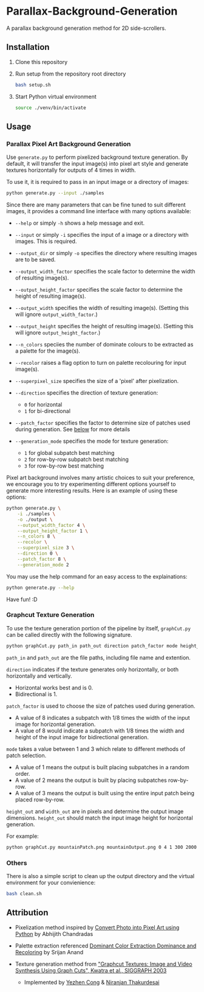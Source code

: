 # Parallax-Background-Generation

A parallax background generation method for 2D side-scrollers.

## Installation

1. Clone this repository

2. Run setup from the repository root directory

   ```bash
   bash setup.sh
   ```

3. Start Python virtual environment

   ```bash
   source ./venv/bin/activate
   ```

## Usage

### Parallax Pixel Art Background Generation

Use `generate.py` to perform pixelized background texture generation.
By default, it will transfer the input image(s) into pixel art style and
generate textures horizontally for outputs of 4 times in width.

To use it, it is required to pass in an input image or a directory of images:

```bash
python generate.py --input ./samples
```

Since there are many parameters that can be fine tuned to suit different images,
it provides a command line interface with many options available:

+ `--help` or simply `-h`
  shows a help message and exit.

+ `--input` or simply `-i`
  specifies the input of a image or a directory with images. This is required.

+ `--output_dir` or simply `-o`
  specifies the directory where resulting images are to be saved.

+ `--output_width_factor`
  specifies the scale factor to determine the width of resulting image(s).

+ `--output_height_factor`
  specifies the scale factor to determine the height of resulting image(s).

+ `--output_width`
  specifies the width of resulting image(s). (Setting this will ignore `output_width_factor`.)

+ `--output_height`
  specifies the height of resulting image(s). (Setting this will ignore `output_height_factor`.)

+ `--n_colors`
  speciies the number of dominate colours to be extracted as a palette for the image(s).

+ `--recolor`
  raises a flag option to turn on palette recolouring for input image(s).

+ `--superpixel_size`
  specifies the size of a 'pixel' after pixelization.

+ `--direction`
  specifies the direction of texture generation:

  + `0` for horizontal
  + `1` for bi-directional

+ `--patch_factor`
  specifies the factor to determine size of patches used during generation.
  See [below](#Graphcut-Texture-Generation) for more details

+ `--generation_mode`
  specifies the mode for texture generation:

  + `1` for global subpatch best matching
  + `2` for row-by-row subpatch best matching
  + `3` for row-by-row best matching

Pixel art background involves many artistic choices to suit your preference,
we encourage you to try experimenting different options yourself
to generate more interesting results.
Here is an example of using these options:

```bash
python generate.py \
    -i ./samples \
    -o ./output \
    --output_width_factor 4 \
    --output_height_factor 1 \
    --n_colors 8 \
    --recolor \
    --superpixel_size 3 \
    --direction 0 \
    --patch_factor 8 \
    --generation_mode 2
```

You may use the help command for an easy access to the explainations:

```bash
python generate.py --help
```

Have fun! :D

### Graphcut Texture Generation

To use the texture generation portion of the pipeline by itself, `graphCut.py` can be called directly with the following signature.
```bash
python graphCut.py path_in path_out direction patch_factor mode height_out width_out
```
`path_in` and `path_out` are the file paths, including file name and extention.

`direction` indicates if the texture generates only horizontally, or both horizontally and vertically.  
+ Horizontal works best and is 0.  
+ Bidirectional is 1.

`patch_factor` is used to choose the size of patches used during generation. 
+ A value of 8 indicates a subpatch with 1/8 times the width of the input image for horizontal generation.  
+ A value of 8 would indicate a subpatch with 1/8 times the width and height of the input image for bidirectional generation.

`mode` takes a value between 1 and 3 which relate to different methods of patch selection. 
+ A value of 1 means the output is built placing subpatches in a random order.  
+ A value of 2 means the output is built by placing subpatches row-by-row. 
+ A value of 3 means the output is built using the entire input patch being placed row-by-row.

`height_out` and `width_out` are in pixels and determine the output image dimensions.  `height_out` should match the input image height for horizontal generation.

For example:
```bash
python graphCut.py mountainPatch.png mountainOutput.png 0 4 1 300 2000
```

### Others

There is also a simple script to clean up the output directory
and the virtual environment for your convienience:

```bash
bash clean.sh
```

## Attribution

+ Pixelization method inspired by
  [Convert Photo into Pixel Art using Python](https://towardsdatascience.com/convert-photo-into-pixel-art-using-python-d0b9bd235797)
  by Abhijith Chandradas

+ Palette extraction referenced
  [Dominant Color Extraction Dominance and Recoloring](https://github.com/srijannnd/Dominant-Color-Extraction-Dominance-and-Recoloring)
  by Srijan Anand

+ Texture generation method from
  ["Graphcut Textures: Image and Video Synthesis Using Graph Cuts",  Kwatra et al., SIGGRAPH 2003](https://www.cc.gatech.edu/cpl/projects/graphcuttextures/)
  + Implemented by [Yezhen Cong](https://github.com/THU17cyz/GraphCut) & [Niranjan Thakurdesai](https://github.com/niranjantdesai/image-blending-graphcuts)
